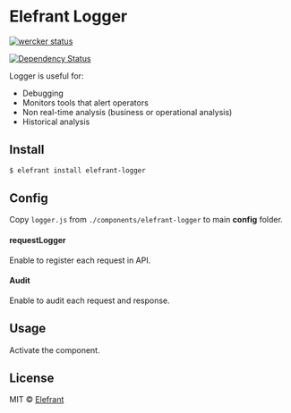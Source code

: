 # Elefrant Logger

[![wercker status](https://app.wercker.com/status/48eecd26101598e32a0084fb5dca813e/s/master "wercker status")](https://app.wercker.com/project/bykey/48eecd26101598e32a0084fb5dca813e)

[![Dependency Status](https://gemnasium.com/Elefrant/elefrant-logger.svg)](https://gemnasium.com/Elefrant/elefrant-logger)

Logger is useful for:

* Debugging
* Monitors tools that alert operators
* Non real-time analysis (business or operational analysis)
* Historical analysis


## Install

```sh
$ elefrant install elefrant-logger
```

## Config

Copy `logger.js` from `./components/elefrant-logger` to main **config** folder.

#### requestLogger

Enable to register each request in API.

#### Audit

Enable to audit each request and response.


## Usage

Activate the component.


## License

MIT © [Elefrant](http://elefrant.com/#/license)
